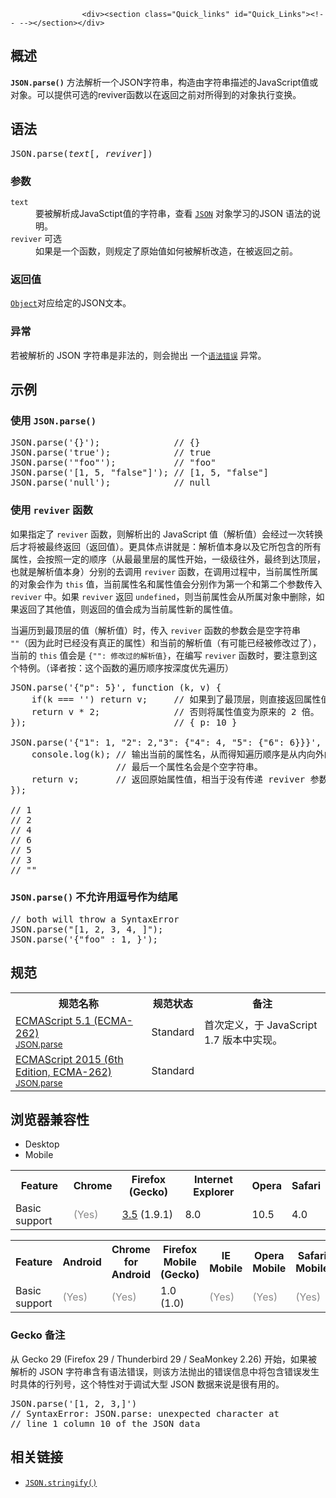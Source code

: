 
                
                  
                    <div><section class="Quick_links" id="Quick_Links"><!-- --></section></div>

<h2 name="Summary" id="Summary">&#x6982;&#x8FF0;</h2>

<p><code><strong>JSON.parse()</strong></code> &#x65B9;&#x6CD5;&#x89E3;&#x6790;&#x4E00;&#x4E2A;JSON&#x5B57;&#x7B26;&#x4E32;&#xFF0C;&#x6784;&#x9020;&#x7531;&#x5B57;&#x7B26;&#x4E32;&#x63CF;&#x8FF0;&#x7684;JavaScript&#x503C;&#x6216;&#x5BF9;&#x8C61;&#x3002;&#x53EF;&#x4EE5;&#x63D0;&#x4F9B;&#x53EF;&#x9009;&#x7684;reviver&#x51FD;&#x6570;&#x4EE5;&#x5728;&#x8FD4;&#x56DE;&#x4E4B;&#x524D;&#x5BF9;&#x6240;&#x5F97;&#x5230;&#x7684;&#x5BF9;&#x8C61;&#x6267;&#x884C;&#x53D8;&#x6362;&#x3002;</p>

<h2 name="Syntax" id="Syntax">&#x8BED;&#x6CD5;</h2>

<pre class="syntaxbox">JSON.parse(<em>text</em>[, <em>reviver</em>])</pre>

<h3 name="Parameters" id="Parameters">&#x53C2;&#x6570;</h3>

<dl>
 <dt><code>text</code></dt>
 <dd>&#x8981;&#x88AB;&#x89E3;&#x6790;&#x6210;JavaSctipt&#x503C;&#x7684;&#x5B57;&#x7B26;&#x4E32;&#xFF0C;&#x67E5;&#x770B; <a title="JSON&#xA0;&#x5BF9;&#x8C61;&#x5305;&#x542B;&#x4E86;&#x4E24;&#x4E2A;&#x65B9;&#x6CD5;&#xFF0C;&#x4E00;&#x662F;&#x89E3;&#x6790;&#xA0;JavaScript Object Notation (JSON)&#xFF0C;&#x4E8C;&#x662F;&#x5C06;&#x503C;&#x8F6C;&#x6362;&#x4E3A; JSON&#x3002;&#x8FD9;&#x4E2A;&#x5BF9;&#x8C61;&#x672C;&#x8EAB;&#x4E0D;&#x80FD;&#x88AB;&#x8C03;&#x7528;&#x6216;&#x8005;&#x4F5C;&#x4E3A;&#x6784;&#x9020;&#x51FD;&#x6570;&#xFF0C;&#x9664;&#x4E86;&#x5B83;&#x7684;&#x8FD9;&#x4E24;&#x4E2A;&#x65B9;&#x6CD5;&#x5C5E;&#x6027;&#x5916; JSON &#x5BF9;&#x8C61;&#x672C;&#x8EAB;&#x5E76;&#x6CA1;&#x6709;&#x4EC0;&#x4E48;&#x6709;&#x7528;&#x7684;&#x529F;&#x80FD;&#x3002;" href="/zh-CN/docs/Web/JavaScript/Reference/Global_Objects/JSON"><code>JSON</code></a> &#x5BF9;&#x8C61;&#x5B66;&#x4E60;&#x7684;JSON &#x8BED;&#x6CD5;&#x7684;&#x8BF4;&#x660E;&#x3002;</dd>
 <dt><code>reviver</code> <span class="inlineIndicator optional optionalInline">&#x53EF;&#x9009;</span></dt>
 <dd>&#x5982;&#x679C;&#x662F;&#x4E00;&#x4E2A;&#x51FD;&#x6570;&#xFF0C;&#x5219;&#x89C4;&#x5B9A;&#x4E86;&#x539F;&#x59CB;&#x503C;&#x5982;&#x4F55;&#x88AB;&#x89E3;&#x6790;&#x6539;&#x9020;&#xFF0C;&#x5728;&#x88AB;&#x8FD4;&#x56DE;&#x4E4B;&#x524D;&#x3002;</dd>
</dl>

<h3 name="Returns" id="Returns">&#x8FD4;&#x56DE;&#x503C;</h3>

<p><a title="Object &#x6784;&#x9020;&#x51FD;&#x6570;&#x521B;&#x5EFA;&#x4E00;&#x4E2A;&#x5BF9;&#x8C61;&#x5305;&#x88C5;&#xFF08;object wrapper&#xFF09;&#x3002;" href="/zh-CN/docs/Web/JavaScript/Reference/Global_Objects/Object"><code>Object</code></a>&#x5BF9;&#x5E94;&#x7ED9;&#x5B9A;&#x7684;JSON&#x6587;&#x672C;&#x3002;</p>

<h3 name="Throws" id="Throws">&#x5F02;&#x5E38;</h3>

<p>&#x82E5;&#x88AB;&#x89E3;&#x6790;&#x7684; JSON &#x5B57;&#x7B26;&#x4E32;&#x662F;&#x975E;&#x6CD5;&#x7684;&#xFF0C;&#x5219;&#x4F1A;&#x629B;&#x51FA; &#x4E00;&#x4E2A;<a title="&#x6B64;&#x9875;&#x9762;&#x4ECD;&#x672A;&#x88AB;&#x672C;&#x5730;&#x5316;, &#x671F;&#x5F85;&#x60A8;&#x7684;&#x7FFB;&#x8BD1;!" href="/zh-CN/docs/Web/JavaScript/Reference/&#x8BED;&#x6CD5;&#x9519;&#x8BEF;" class="new"><code>&#x8BED;&#x6CD5;&#x9519;&#x8BEF;</code></a> &#x5F02;&#x5E38;&#x3002;</p>

<h2 name="Examples" id="Examples">&#x793A;&#x4F8B;</h2>

<h3 name="Example:_Using_JSON.parse" id="Example:_Using_JSON.parse">&#x4F7F;&#x7528; <code>JSON.parse()</code></h3>

<pre class="brush: js">JSON.parse(&apos;{}&apos;);              // {}
JSON.parse(&apos;true&apos;);            // true
JSON.parse(&apos;&quot;foo&quot;&apos;);           // &quot;foo&quot;
JSON.parse(&apos;[1, 5, &quot;false&quot;]&apos;); // [1, 5, &quot;false&quot;]
JSON.parse(&apos;null&apos;);            // null
</pre>

<h3 name="Example:_Using_the_reviver_parameter" id="Example:_Using_the_reviver_parameter">&#x4F7F;&#x7528; <code>reviver</code>&#xA0;&#x51FD;&#x6570;</h3>

<p>&#x5982;&#x679C;&#x6307;&#x5B9A;&#x4E86; <code>reviver</code>&#xA0;&#x51FD;&#x6570;&#xFF0C;&#x5219;&#x89E3;&#x6790;&#x51FA;&#x7684; JavaScript &#x503C;&#xFF08;&#x89E3;&#x6790;&#x503C;&#xFF09;&#x4F1A;&#x7ECF;&#x8FC7;&#x4E00;&#x6B21;&#x8F6C;&#x6362;&#x540E;&#x624D;&#x5C06;&#x88AB;&#x6700;&#x7EC8;&#x8FD4;&#x56DE;&#xFF08;&#x8FD4;&#x56DE;&#x503C;&#xFF09;&#x3002;&#x66F4;&#x5177;&#x4F53;&#x70B9;&#x8BB2;&#x5C31;&#x662F;&#xFF1A;&#x89E3;&#x6790;&#x503C;&#x672C;&#x8EAB;&#x4EE5;&#x53CA;&#x5B83;&#x6240;&#x5305;&#x542B;&#x7684;&#x6240;&#x6709;&#x5C5E;&#x6027;&#xFF0C;&#x4F1A;&#x6309;&#x7167;&#x4E00;&#x5B9A;&#x7684;&#x987A;&#x5E8F;&#xFF08;&#x4ECE;&#x6700;&#x6700;&#x91CC;&#x5C42;&#x7684;&#x5C5E;&#x6027;&#x5F00;&#x59CB;&#xFF0C;&#x4E00;&#x7EA7;&#x7EA7;&#x5F80;&#x5916;&#xFF0C;&#x6700;&#x7EC8;&#x5230;&#x8FBE;&#x9876;&#x5C42;&#xFF0C;&#x4E5F;&#x5C31;&#x662F;&#x89E3;&#x6790;&#x503C;&#x672C;&#x8EAB;&#xFF09;&#x5206;&#x522B;&#x7684;&#x53BB;&#x8C03;&#x7528; <code>reviver</code> &#x51FD;&#x6570;&#xFF0C;&#x5728;&#x8C03;&#x7528;&#x8FC7;&#x7A0B;&#x4E2D;&#xFF0C;&#x5F53;&#x524D;&#x5C5E;&#x6027;&#x6240;&#x5C5E;&#x7684;&#x5BF9;&#x8C61;&#x4F1A;&#x4F5C;&#x4E3A; <code>this</code> &#x503C;&#xFF0C;&#x5F53;&#x524D;&#x5C5E;&#x6027;&#x540D;&#x548C;&#x5C5E;&#x6027;&#x503C;&#x4F1A;&#x5206;&#x522B;&#x4F5C;&#x4E3A;&#x7B2C;&#x4E00;&#x4E2A;&#x548C;&#x7B2C;&#x4E8C;&#x4E2A;&#x53C2;&#x6570;&#x4F20;&#x5165; <code>reviver</code> &#x4E2D;&#x3002;&#x5982;&#x679C; <code>reviver</code> &#x8FD4;&#x56DE; <code>undefined</code>&#xFF0C;&#x5219;&#x5F53;&#x524D;&#x5C5E;&#x6027;&#x4F1A;&#x4ECE;&#x6240;&#x5C5E;&#x5BF9;&#x8C61;&#x4E2D;&#x5220;&#x9664;&#xFF0C;&#x5982;&#x679C;&#x8FD4;&#x56DE;&#x4E86;&#x5176;&#x4ED6;&#x503C;&#xFF0C;&#x5219;&#x8FD4;&#x56DE;&#x7684;&#x503C;&#x4F1A;&#x6210;&#x4E3A;&#x5F53;&#x524D;&#x5C5E;&#x6027;&#x65B0;&#x7684;&#x5C5E;&#x6027;&#x503C;&#x3002;</p>

<p>&#x5F53;&#x904D;&#x5386;&#x5230;&#x6700;&#x9876;&#x5C42;&#x7684;&#x503C;&#xFF08;&#x89E3;&#x6790;&#x503C;&#xFF09;&#x65F6;&#xFF0C;&#x4F20;&#x5165; <code>reviver</code> &#x51FD;&#x6570;&#x7684;&#x53C2;&#x6570;&#x4F1A;&#x662F;&#x7A7A;&#x5B57;&#x7B26;&#x4E32; <code>&quot;&quot;</code>&#xFF08;&#x56E0;&#x4E3A;&#x6B64;&#x65F6;&#x5DF2;&#x7ECF;&#x6CA1;&#x6709;&#x771F;&#x6B63;&#x7684;&#x5C5E;&#x6027;&#xFF09;&#x548C;&#x5F53;&#x524D;&#x7684;&#x89E3;&#x6790;&#x503C;&#xFF08;&#x6709;&#x53EF;&#x80FD;&#x5DF2;&#x7ECF;&#x88AB;&#x4FEE;&#x6539;&#x8FC7;&#x4E86;&#xFF09;&#xFF0C;&#x5F53;&#x524D;&#x7684; <code>this</code> &#x503C;&#x4F1A;&#x662F; <code>{&quot;&quot;: &#x4FEE;&#x6539;&#x8FC7;&#x7684;&#x89E3;&#x6790;&#x503C;}</code>&#xFF0C;&#x5728;&#x7F16;&#x5199; <code>reviver</code> &#x51FD;&#x6570;&#x65F6;&#xFF0C;&#x8981;&#x6CE8;&#x610F;&#x5230;&#x8FD9;&#x4E2A;&#x7279;&#x4F8B;&#x3002;&#xFF08;&#x8BD1;&#x8005;&#x6309;&#xFF1A;&#x8FD9;&#x4E2A;&#x51FD;&#x6570;&#x7684;&#x904D;&#x5386;&#x987A;&#x5E8F;&#x6309;&#x6DF1;&#x5EA6;&#x4F18;&#x5148;&#x904D;&#x5386;&#xFF09;</p>

<pre class="brush: js">JSON.parse(&apos;{&quot;p&quot;: 5}&apos;, function (k, v) {
    if(k === &apos;&apos;) return v;     // &#x5982;&#x679C;&#x5230;&#x4E86;&#x6700;&#x9876;&#x5C42;&#xFF0C;&#x5219;&#x76F4;&#x63A5;&#x8FD4;&#x56DE;&#x5C5E;&#x6027;&#x503C;&#xFF0C;
    return v * 2;              // &#x5426;&#x5219;&#x5C06;&#x5C5E;&#x6027;&#x503C;&#x53D8;&#x4E3A;&#x539F;&#x6765;&#x7684; 2 &#x500D;&#x3002;
});                            // { p: 10 }

JSON.parse(&apos;{&quot;1&quot;: 1, &quot;2&quot;: 2,&quot;3&quot;: {&quot;4&quot;: 4, &quot;5&quot;: {&quot;6&quot;: 6}}}&apos;, function (k, v) {
    console.log(k); // &#x8F93;&#x51FA;&#x5F53;&#x524D;&#x7684;&#x5C5E;&#x6027;&#x540D;&#xFF0C;&#x4ECE;&#x800C;&#x5F97;&#x77E5;&#x904D;&#x5386;&#x987A;&#x5E8F;&#x662F;&#x4ECE;&#x5185;&#x5411;&#x5916;&#x7684;&#xFF0C;
                    // &#x6700;&#x540E;&#x4E00;&#x4E2A;&#x5C5E;&#x6027;&#x540D;&#x4F1A;&#x662F;&#x4E2A;&#x7A7A;&#x5B57;&#x7B26;&#x4E32;&#x3002;
    return v;       // &#x8FD4;&#x56DE;&#x539F;&#x59CB;&#x5C5E;&#x6027;&#x503C;&#xFF0C;&#x76F8;&#x5F53;&#x4E8E;&#x6CA1;&#x6709;&#x4F20;&#x9012; reviver &#x53C2;&#x6570;&#x3002;
});

// 1
// 2
// 4
// 6
// 5
// 3 
// &quot;&quot;
</pre>

<h3 id="JSON.parse()_&#x4E0D;&#x5141;&#x8BB8;&#x7528;&#x9017;&#x53F7;&#x4F5C;&#x4E3A;&#x7ED3;&#x5C3E;"><code>JSON.parse()</code> &#x4E0D;&#x5141;&#x8BB8;&#x7528;&#x9017;&#x53F7;&#x4F5C;&#x4E3A;&#x7ED3;&#x5C3E;</h3>

<pre class="example-bad brush: js">// both will throw a SyntaxError
JSON.parse(&quot;[1, 2, 3, 4, ]&quot;);
JSON.parse(&apos;{&quot;foo&quot; : 1, }&apos;);
</pre>

<h2 name="Specifications" id="Specifications">&#x89C4;&#x8303;</h2>

<table class="standard-table">
 <tbody>
  <tr>
   <th scope="col">&#x89C4;&#x8303;&#x540D;&#x79F0;</th>
   <th scope="col">&#x89C4;&#x8303;&#x72B6;&#x6001;</th>
   <th scope="col">&#x5907;&#x6CE8;</th>
  </tr>
  <tr>
   <td><a lang="en" hreflang="en" href="http://www.ecma-international.org/ecma-262/5.1/#sec-15.12.2" class="external">ECMAScript 5.1 (ECMA-262)<br><small lang="zh-CN">JSON.parse</small></a></td>
   <td><span class="spec-Standard">Standard</span></td>
   <td>&#x9996;&#x6B21;&#x5B9A;&#x4E49;&#xFF0C;&#x4E8E; JavaScript 1.7 &#x7248;&#x672C;&#x4E2D;&#x5B9E;&#x73B0;&#x3002;</td>
  </tr>
  <tr>
   <td><a lang="en" hreflang="en" href="http://www.ecma-international.org/ecma-262/6.0/#sec-json.parse" class="external">ECMAScript 2015 (6th Edition, ECMA-262)<br><small lang="zh-CN">JSON.parse</small></a></td>
   <td><span class="spec-Standard">Standard</span></td>
   <td>&#xA0;</td>
  </tr>
 </tbody>
</table>

<h2 name="Browser_compatibility" id="Browser_compatibility">&#x6D4F;&#x89C8;&#x5668;&#x517C;&#x5BB9;&#x6027;</h2>

<p></p><div class="htab">
    <a name="AutoCompatibilityTable" id="AutoCompatibilityTable"></a>
    <ul>
        <li class="selected"><a>Desktop</a></li>
        <li><a>Mobile</a></li>
    </ul>
</div><p></p>

<div id="compat-desktop">
<table class="compat-table">
 <tbody>
  <tr>
   <th>Feature</th>
   <th>Chrome</th>
   <th>Firefox (Gecko)</th>
   <th>Internet Explorer</th>
   <th>Opera</th>
   <th>Safari</th>
  </tr>
  <tr>
   <td>Basic support</td>
   <td><span title="Please update this with the earliest version of support." style="color: #888;">(Yes)</span></td>
   <td><a title="Released on 2009-06-30." href="/en-US/Firefox/Releases/3.5">3.5</a> (1.9.1)</td>
   <td>8.0</td>
   <td>10.5</td>
   <td>4.0</td>
  </tr>
 </tbody>
</table>
</div>

<div id="compat-mobile">
<table class="compat-table">
 <tbody>
  <tr>
   <th>Feature</th>
   <th>Android</th>
   <th>Chrome for Android</th>
   <th>Firefox Mobile (Gecko)</th>
   <th>IE Mobile</th>
   <th>Opera Mobile</th>
   <th>Safari Mobile</th>
  </tr>
  <tr>
   <td>Basic support</td>
   <td><span title="Please update this with the earliest version of support." style="color: #888;">(Yes)</span></td>
   <td><span title="Please update this with the earliest version of support." style="color: #888;">(Yes)</span></td>
   <td>1.0 (1.0)</td>
   <td><span title="Please update this with the earliest version of support." style="color: #888;">(Yes)</span></td>
   <td><span title="Please update this with the earliest version of support." style="color: #888;">(Yes)</span></td>
   <td><span title="Please update this with the earliest version of support." style="color: #888;">(Yes)</span></td>
  </tr>
 </tbody>
</table>
</div>

<h3 name="Gecko-specific_notes" id="Gecko-specific_notes">Gecko &#x5907;&#x6CE8;</h3>

<p>&#x4ECE; Gecko 29 (Firefox 29 / Thunderbird 29 / SeaMonkey 2.26) &#x5F00;&#x59CB;&#xFF0C;&#x5982;&#x679C;&#x88AB;&#x89E3;&#x6790;&#x7684; JSON &#x5B57;&#x7B26;&#x4E32;&#x542B;&#x6709;&#x8BED;&#x6CD5;&#x9519;&#x8BEF;&#xFF0C;&#x5219;&#x8BE5;&#x65B9;&#x6CD5;&#x629B;&#x51FA;&#x7684;&#x9519;&#x8BEF;&#x4FE1;&#x606F;&#x4E2D;&#x5C06;&#x5305;&#x542B;&#x9519;&#x8BEF;&#x53D1;&#x751F;&#x65F6;&#x5177;&#x4F53;&#x7684;&#x884C;&#x5217;&#x53F7;&#xFF0C;&#x8FD9;&#x4E2A;&#x7279;&#x6027;&#x5BF9;&#x4E8E;&#x8C03;&#x8BD5;&#x5927;&#x578B; JSON &#x6570;&#x636E;&#x6765;&#x8BF4;&#x662F;&#x5F88;&#x6709;&#x7528;&#x7684;&#x3002;</p>

<pre class="brush: js">JSON.parse(&apos;[1, 2, 3,]&apos;)
// SyntaxError: JSON.parse: unexpected character at 
// line 1 column 10 of the JSON data
</pre>

<h2 name="See_also" id="See_also">&#x76F8;&#x5173;&#x94FE;&#x63A5;</h2>

<ul>
 <li><a title="JSON.stringify() &#x65B9;&#x6CD5;&#x53EF;&#x4EE5;&#x5C06;&#x4EFB;&#x610F;&#x7684; JavaScript &#x503C;&#x5E8F;&#x5217;&#x5316;&#x6210; &#x7B26;&#x5408;JSON&#x8BED;&#x6CD5;&#x7684;&#xA0;&#x5B57;&#x7B26;&#x4E32;&#x3002;&#x82E5;&#x8F6C;&#x6362;&#x7684;&#x51FD;&#x6570;&#x88AB;&#x6307;&#x5B9A;&#xFF0C;&#x5219;&#x88AB;&#x5E8F;&#x5217;&#x5316;&#x7684;&#x503C;&#x7684;&#x6BCF;&#x4E2A;&#x5C5E;&#x6027;&#x90FD;&#x4F1A;&#x7ECF;&#x8FC7;&#x8BE5;&#x51FD;&#x6570;&#x7684;&#x8F6C;&#x6362;&#x548C;&#x5904;&#x7406;&#xFF1B;&#x82E5;&#x8F6C;&#x6362;&#x7684;&#x6570;&#x7EC4;&#x88AB;&#x6307;&#x5B9A;&#xFF0C;&#x53EA;&#x6709;&#x5305;&#x542B;&#x5728;&#x8FD9;&#x4E2A;&#x6570;&#x7EC4;&#x4E2D;&#x7684;&#x5C5E;&#x6027;&#x540D;&#x624D;&#x4F1A;&#x88AB;&#x5E8F;&#x5217;&#x5316;&#x5230;&#x6700;&#x7EC8;&#x7684; JSON &#x5B57;&#x7B26;&#x4E32;&#x4E2D;&#x3002;" href="/zh-CN/docs/Web/JavaScript/Reference/Global_Objects/JSON/stringify"><code>JSON.stringify()</code></a></li>
</ul>
                  
                
              